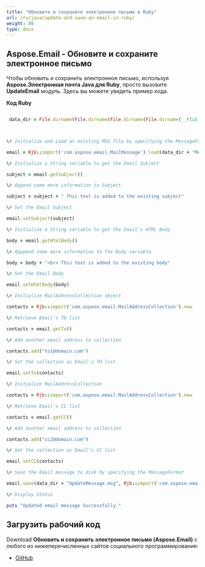 ```yaml
---
title: "Обновите и сохраните электронное письмо в Ruby"
url: /ru/java/update-and-save-an-email-in-ruby/
weight: 80
type: docs
---
```


## **Aspose.Email - Обновите и сохраните электронное письмо**
Чтобы обновить и сохранить электронное письмо, используя **Aspose.Электронная почта Java для Ruby**, просто вызовите **UpdateEmail** модуль. Здесь вы можете увидеть пример кода.

**Код Ruby**

``` ruby

 data_dir = File.dirname(File.dirname(File.dirname(File.dirname(__FILE__)))) + '/data/'



\# Initialize and Load an existing MSG file by specifying the MessageFormat

email = Rjb::import('com.aspose.email.MailMessage').load(data_dir + "Message.msg")

\# Initialize a String variable to get the Email Subject

subject = email.getSubject()

\# Append some more information to Subject

subject = subject + " This text is added to the existing subject"

\# Set the Email Subject

email.setSubject(subject)

\# Initialize a String variable to get the Email's HTML Body

body = email.getHtmlBody()

\# Apppend some more information to the Body variable

body = body + "<br> This text is added to the existing body"

\# Set the Email Body

email.setHtmlBody(body)

\# Initialize MailAddressCollection object

contacts = Rjb::import('com.aspose.email.MailAddressCollection').new

\# Retrieve Email's TO list

contacts = email.getTo()

\# Add another email address to collection

contacts.add("to1@domain.com")

\# Set the collection as Email's TO list

email.setTo(contacts)

\# Initialize MailAddressCollection

contacts = Rjb::import('com.aspose.email.MailAddressCollection').new

\# Retrieve Email's CC list

contacts = email.getCC()

\# Add another email address to collection

contacts.add("cc2@domain.com")

\# Set the collection as Email's CC list

email.setCC(contacts)

\# Save the Email message to disk by specifying the MessageFormat

email.save(data_dir + "UpdateMessage.msg", Rjb::import('com.aspose.email.MailMessageSaveType').getOutlookMessageFormat())

\# Display Status

puts "Updated email message Successfully."

```
## **Загрузить рабочий код**
Download **Обновить и сохранить электронное письмо (Aspose.Email)** с любого из нижеперечисленных сайтов социального программирования:

- [GitHub](https://github.com/aspose-email/Aspose.Email-for-Java/blob/master/Plugins/Aspose_Email_Java_for_Ruby/lib/asposeemailjava/Email/updateemail.rb)
